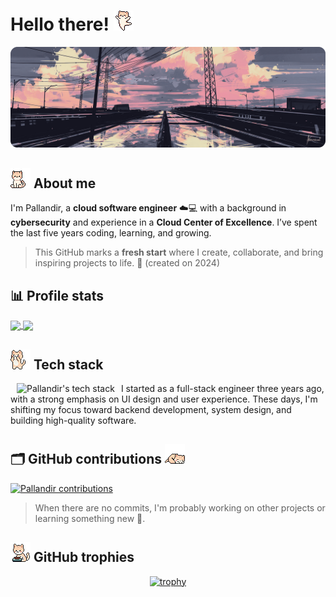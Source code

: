 # Hello there! ![cat dance](./assets/cat_dance.gif)

<img src="./assets/railroad-min.png"/>
<div>



## ![cat](./assets/cat.gif) About me

I'm Pallandir, a **cloud software engineer** ☁️💻 with a background in **cybersecurity** and experience in a **Cloud Center of Excellence**. I’ve spent the last five years coding, learning, and growing.

> This GitHub marks a **fresh start** where I create, collaborate, and bring inspiring projects to life. 🚀 (created on 2024)

</div>

## 📊 Profile stats

<a href="https://github.com/anuraghazra/github-readme-stats">
  <img height=200 align="center" src="https://custom-profile-stat-card.vercel.app/api?username=pallandir&theme=catppuccin_mocha&show_icons=true" />
</a>
<a href="https://github.com/anuraghazra/convoychat">
  <img height=200 align="center" src="https://custom-profile-stat-card.vercel.app/api/top-langs/?username=pallandir&layout=compact&theme=catppuccin_mocha" />
</a>


## ![cat excited ](./assets/cat_excited.gif) Tech stack

<a href="#">
 <img align="left" hspace="10"  src="https://github-readme-tech-stack.vercel.app/api/cards?title=Pallandir%27s+tech+stack&lineCount=2&bg=%231e1e2e&badge=%23cdd6f4&border=%23cdd6f4&titleColor=%2394e2d5&line1=python%2CPython%2C1e1e2e%3Bvue.js%2CVue.js%2C1e1e2e%3BOpenTofu%2COpenTofu%2C1e1e2e%3BRust%2CRust%2C1e1e2e%3B&line2=Go%2CGolang%2C1e1e2e%3BAWS%2CAWS%2C1e1e2e%3BGCP%2CGCP%2C1e1e2e%3Bvim%2CVim%2C1e1e2e%3B" alt="Pallandir's tech stack" />
</a>
<p>
  I started as a full-stack engineer three years ago, with a strong emphasis on UI design and user experience. These days, I'm shifting my focus toward backend development, system design, and building high-quality software.
</p>



## 🗂️ GitHub contributions ![cat sleep](./assets/cat_sleep.gif)

<a href="#"><img alt="Pallandir contributions" src="https://github-readme-activity-graph.vercel.app/graph/?username=pallandir&bg_color=1e1e2e&color=cdd6f4&line=cba6f7&point=94e2d5&area=true" /></a>

> When there are no commits, I'm probably working on other projects or learning something new 🤭.


## ![cat](./assets/cat_eating.gif) GitHub trophies

<div align="center">

[![trophy](https://github-profile-trophy.vercel.app/?username=pallandir&theme=nord&column=4)](https://github.com/ryo-ma/github-profile-trophy)

</div>


